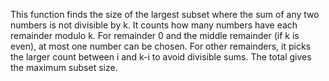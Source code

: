 This function finds the size of the largest subset where the sum of any two numbers is not divisible by k. It counts how many numbers have each remainder modulo k. For remainder 0 and the middle remainder (if k is even), at most one number can be chosen. For other remainders, it picks the larger count between i and k-i to avoid divisible sums. The total gives the maximum subset size.